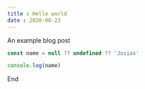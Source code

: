 ```yaml
--- 
title : Hello world
date : 2020-08-23
--- 
```


An example blog post
```js
const name = null ?? undefined ?? 'Josias'

console.log(name)

```

End
